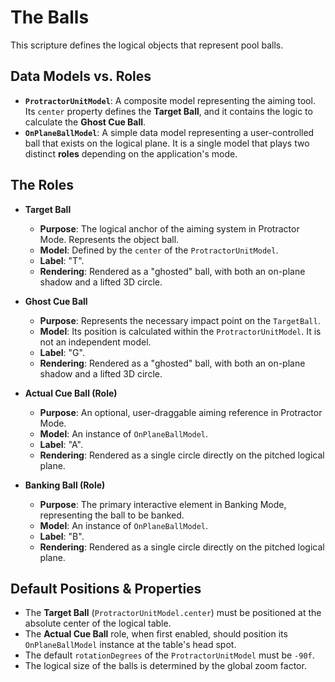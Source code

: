 # The Balls

This scripture defines the logical objects that represent pool balls.

## Data Models vs. Roles
* **`ProtractorUnitModel`**: A composite model representing the aiming tool. Its `center` property defines the **Target Ball**, and it contains the logic to calculate the **Ghost Cue Ball**.
* **`OnPlaneBallModel`**: A simple data model representing a user-controlled ball that exists on the logical plane. It is a single model that plays two distinct **roles** depending on the application's mode.

## The Roles

* **Target Ball**
  * **Purpose**: The logical anchor of the aiming system in Protractor Mode. Represents the object ball.
  * **Model**: Defined by the `center` of the `ProtractorUnitModel`.
  * **Label**: "T".
  * **Rendering**: Rendered as a "ghosted" ball, with both an on-plane shadow and a lifted 3D circle.

* **Ghost Cue Ball**
  * **Purpose**: Represents the necessary impact point on the `TargetBall`.
  * **Model**: Its position is calculated within the `ProtractorUnitModel`. It is not an independent model.
  * **Label**: "G".
  * **Rendering**: Rendered as a "ghosted" ball, with both an on-plane shadow and a lifted 3D circle.

* **Actual Cue Ball (Role)**
  * **Purpose**: An optional, user-draggable aiming reference in Protractor Mode.
  * **Model**: An instance of `OnPlaneBallModel`.
  * **Label**: "A".
  * **Rendering**: Rendered as a single circle directly on the pitched logical plane.

* **Banking Ball (Role)**
  * **Purpose**: The primary interactive element in Banking Mode, representing the ball to be banked.
  * **Model**: An instance of `OnPlaneBallModel`.
  * **Label**: "B".
  * **Rendering**: Rendered as a single circle directly on the pitched logical plane.

## Default Positions & Properties
* The **Target Ball** (`ProtractorUnitModel.center`) must be positioned at the absolute center of the logical table.
* The **Actual Cue Ball** role, when first enabled, should position its `OnPlaneBallModel` instance at the table's head spot.
* The default `rotationDegrees` of the `ProtractorUnitModel` must be `-90f`.
* The logical size of the balls is determined by the global zoom factor.